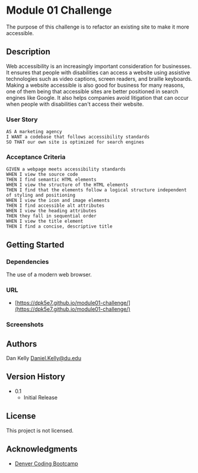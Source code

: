 # Module 01 Challenge

The purpose of this challenge is to refactor an existing site to make it more accessible.

## Description

Web accessibility is an increasingly important consideration for businesses. It ensures that people with disabilities can access a website using assistive technologies such as video captions, screen readers, and braille keyboards. Making a website accessible is also good for business for many reasons, one of them being that accessible sites are better positioned in search engines like Google. It also helps companies avoid litigation that can occur when people with disabilities can't access their website.

### User Story

```
AS A marketing agency
I WANT a codebase that follows accessibility standards
SO THAT our own site is optimized for search engines
```

### Acceptance Criteria

```
GIVEN a webpage meets accessibility standards
WHEN I view the source code
THEN I find semantic HTML elements
WHEN I view the structure of the HTML elements
THEN I find that the elements follow a logical structure independent of styling and positioning
WHEN I view the icon and image elements
THEN I find accessible alt attributes
WHEN I view the heading attributes
THEN they fall in sequential order
WHEN I view the title element
THEN I find a concise, descriptive title
```

## Getting Started

### Dependencies

The use of a modern web browser.

### URL

* [https://dpk5e7.github.io/module01-challenge/](https://dpk5e7.github.io/module01-challenge/)

### Screenshots



## Authors

Dan Kelly
Daniel.Kelly@du.edu

## Version History

* 0.1
    * Initial Release

## License

This project is not licensed.

## Acknowledgments

* [Denver Coding Bootcamp](https://bootcamp.du.edu/)